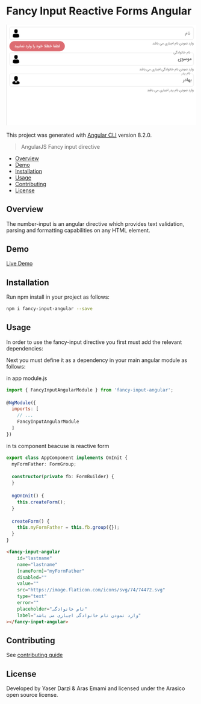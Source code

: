 # Fancy Input Reactive Forms Angular

![alt text](https://raw.githubusercontent.com/arasico/fancy-input-angular/style-review/src/assets/img/sample.png "Fancy Input Reactive Forms Angular ")


This project was generated with [Angular CLI](https://github.com/angular/angular-cli) version 8.2.0.
 

> AngularJS Fancy input directive

* [Overview](#overview)
* [Demo](#)
* [Installation](#installation)
* [Usage](#usage)
* [Contributing](.github/CONTRIBUTING.md)
* [License](#license)

<a name="overview"></a>
## Overview
The number-input is an angular directive which provides text validation, parsing and formatting capabilities
on any HTML element.

## Demo
[Live Demo](https://github.io/)


<a name="installation"></a>
## Installation
Run npm install in your project as follows:

```sh
npm i fancy-input-angular --save
```

<a name="usage"></a>
## Usage
In order to use the fancy-input directive you first must add the relevant dependencies:

Next you must define it as a dependency in your main angular module as follows:

in app module.js

```js
import { FancyInputAngularModule } from 'fancy-input-angular';

@NgModule({
  imports: [
    // ...
    FancyInputAngularModule
  ]
})
```

in ts component beacuse is reactive form 
```ts
export class AppComponent implements OnInit {
  myFormFather: FormGroup;

  constructor(private fb: FormBuilder) {
  }

  ngOnInit() {
    this.createForm();
  }

  createForm() {
    this.myFormFather = this.fb.group({});
  }
}

```

```html
<fancy-input-angular
    id="lastname"
    name="lastname"
    [nameForm]="myFormFather"
    disabled=""
    value=""
    src="https://image.flaticon.com/icons/svg/74/74472.svg"
    type="text"
    error=""
    placeholder="نام خانوادگی"
    label="وارد نمودن نام خانوادگی اجباری می باشد"
></fancy-input-angular>
```

## Contributing
See [contributing guide](.github/CONTRIBUTING.md)

<a name="license"></a>
## License
Developed by Yaser Darzi & Aras Emami and licensed under the Arasico open source license.


